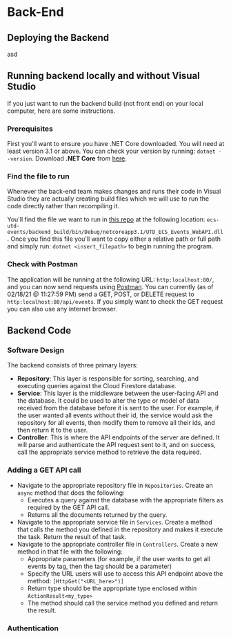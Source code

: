 # Back-End

## Deploying the Backend
asd

## Running backend locally and without Visual Studio
If you just want to run the backend build (not front end) on your local computer, here are some instructions.

### Prerequisites
First you'll want to ensure you have .NET Core downloaded. You will need at least version 3.1 or above.
You can check your version by running: `dotnet --version`.
Download **.NET Core** from [here](https://dotnet.microsoft.com/download).

### Find the file to run
Whenever the back-end team makes changes and runs their code in Visual Studio they are actually creating build files which we will use to run the code directly rather than recompiling it.

You'll find the file we want to run in [this repo](https://github.com/ecs-utd-events/ecs-utd-events) at the following location: `ecs-utd-events/backend_build/bin/Debug/netcoreapp3.1/UTD_ECS_Events_WebAPI.dll`.
Once you find this file you'll want to copy either a relative path or full path and simply run: `dotnet <insert_filepath>` to begin running the program.

### Check with Postman
The application will be running at the following URL: `http:localhost:80/`, and you can now send requests using [Postman](https://www.postman.com/downloads/).
You can currently (as of 02/18/21 @ 11:27:59 PM) send a GET, POST, or DELETE request to `http:localhost:80/api/events`.
If you simply want to check the GET request you can also use any internet browser.

## Backend Code
### Software Design

The backend consists of three primary layers:
- **Repository**: This layer is responsible for sorting, searching, and executing queries against the Cloud Firestore database. 
- **Service**: This layer is the middleware between the user-facing API and the database. It could be used to alter the type or model of data received from the database before it is sent to the user. For example, if the user wanted all events without their id, the service would ask the repository for all events, then modify them to remove all their ids, and then return it to the user.
- **Controller**: This is where the API endpoints of the server are defined. It will parse and authenticate the API request sent to it, and on success, call the appropriate service method to retrieve the data required. 


### Adding a GET API call
- Navigate to the appropriate repository file in `Repositories`. Create an `async` method that does the following:
  - Executes a query against the database with the appropriate filters as required by the GET API call.
  - Returns all the documents returned by the query.
- Navigate to the appropriate service file in `Services`. Create a method that calls the method you defined in the repository and makes it execute the task. Return the result of that task.
- Navigate to the appropriate controller file in `Controllers`. Create a new method in that file with the following:
  - Appropriate parameters (for example, if the user wants to get all events by tag, then the tag should be a parameter)
  - Specify the URL users will use to access this API endpoint above the method: `[HttpGet("<URL_here>")]`
  - Return type should be the appropriate type enclosed within `ActionResult<my_type>`
  - The method should call the service method you defined and return the result.

### Authentication

